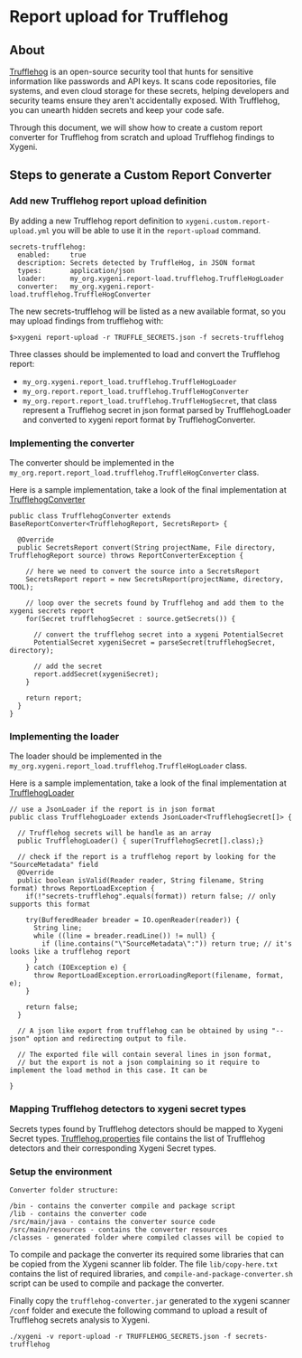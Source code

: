# Report upload for Trufflehog

## About

[Trufflehog](https://github.com/trufflesecurity/trufflehog) is an open-source security tool that hunts for sensitive information like passwords and API keys. It scans code repositories, file systems, and even cloud storage for these secrets, helping developers and security teams ensure they aren't accidentally exposed.  With Trufflehog, you can unearth hidden secrets and keep your code safe.

Through this document, we will show how to create a custom report converter for Trufflehog from scratch and upload Trufflehog findings to Xygeni.

## Steps to generate a Custom Report Converter 

### Add new Trufflehog report upload definition

By adding a new Trufflehog report definition to `xygeni.custom.report-upload.yml` you will be able to use it in the `report-upload` command.

    secrets-trufflehog:
      enabled:     true
      description: Secrets detected by TruffleHog, in JSON format
      types:       application/json
      loader:      my_org.xygeni.report-load.trufflehog.TruffleHogLoader
      converter:   my_org.xygeni.report-load.trufflehog.TruffleHogConverter

The new secrets-trufflehog will be listed as a new available format,
so you may upload findings from trufflehog with:

    $>xygeni report-upload -r TRUFFLE_SECRETS.json -f secrets-trufflehog

Three classes should be implemented to load and convert the Trufflehog report:

* `my_org.xygeni.report_load.trufflehog.TruffleHogLoader` 
* `my_org.report.report_load.trufflehog.TruffleHogConverter`
* `my_org.report.report_load.trufflehog.TruffleHogSecret`, that class represent a Trufflehog secret in json format parsed by TrufflehogLoader and converted to xygeni report format by TrufflehogConverter.

### Implementing the converter

The converter should be implemented in the `my_org.report.report_load.trufflehog.TruffleHogConverter` class.

Here is a sample implementation, take a look of the final implementation at [TrufflehogConverter](src/main/java/my_org/xygeni/report_load/trufflehog/TruffleHogConverter.java) 

    public class TrufflehogConverter extends BaseReportConverter<TrufflehogReport, SecretsReport> {
     
      @Override
      public SecretsReport convert(String projectName, File directory, TrufflehogReport source) throws ReportConverterException {

        // here we need to convert the source into a SecretsReport
        SecretsReport report = new SecretsReport(projectName, directory, TOOL);

        // loop over the secrets found by Trufflehog and add them to the xygeni secrets report
        for(Secret trufflehogSecret : source.getSecrets()) {

          // convert the trufflehog secret into a xygeni PotentialSecret
          PotentialSecret xygeniSecret = parseSecret(trufflehogSecret, directory);

          // add the secret
          report.addSecret(xygeniSecret);
        }

        return report;
      }
    }

### Implementing the loader

The loader should be implemented in the `my_org.xygeni.report_load.trufflehog.TruffleHogLoader` class.

Here is a sample implementation, take a look of the final implementation at [TrufflehogLoader](src/main/java/my_org/xygeni/report_load/trufflehog/TruffleHogLoader.java)

    // use a JsonLoader if the report is in json format 
    public class TrufflehogLoader extends JsonLoader<TrufflehogSecret[]> {
 
      // Trufflehog secrets will be handle as an array      
      public TrufflehogLoader() { super(TrufflehogSecret[].class);}

      // check if the report is a trufflehog report by looking for the "SourceMetadata" field
      @Override
      public boolean isValid(Reader reader, String filename, String format) throws ReportLoadException {
        if(!"secrets-trufflehog".equals(format)) return false; // only supports this format

        try(BufferedReader breader = IO.openReader(reader)) {
          String line;
          while ((line = breader.readLine()) != null) {
            if (line.contains("\"SourceMetadata\":")) return true; // it's looks like a trufflehog report
          }
        } catch (IOException e) {
          throw ReportLoadException.errorLoadingReport(filename, format, e);
        }
    
        return false;
      }

      // A json like export from trufflehog can be obtained by using "--json" option and redirecting output to file. 

      // The exported file will contain several lines in json format, 
      // but the export is not a json complaining so it require to implement the load method in this case. It can be 

    }

### Mapping Trufflehog detectors to xygeni secret types

Secrets types found by Trufflehog detectors should be mapped to Xygeni Secret types. [Trufflehog.properties](src/main/resources/Trufflehog.properties) file contains the list of Trufflehog detectors and their corresponding Xygeni Secret types.

### Setup the environment

    Converter folder structure:

    /bin - contains the converter compile and package script
    /lib - contains the converter code
    /src/main/java - contains the converter source code
    /src/main/resources - contains the converter resources
    /classes - generated folder where compiled classes will be copied to

To compile and package the converter its required some libraries that can be copied from the Xygeni scanner lib folder. 
The file `lib/copy-here.txt` contains the list of required libraries, and  `compile-and-package-converter.sh` script can be used to compile and package the converter. 

Finally copy the `trufflehog-converter.jar` generated to the xygeni scanner `/conf` folder and execute the following command to upload a result of Trufflehog secrets analysis to Xygeni.

    ./xygeni -v report-upload -r TRUFFLEHOG_SECRETS.json -f secrets-trufflehog